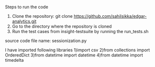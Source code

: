 Steps to run the code
1) Clone the repository: git clone https://github.com/sahilsikka/edgar-analytics.git
2) Go to the directory where the repository is cloned
3) Run the test cases from insight-testsuite by running the run_tests.sh

source code file name: sessionization.py

I have imported following libraries
1)import csv
2)from collections import OrderedDict
3)from datetime import datetime
4)from datetime import timedelta

